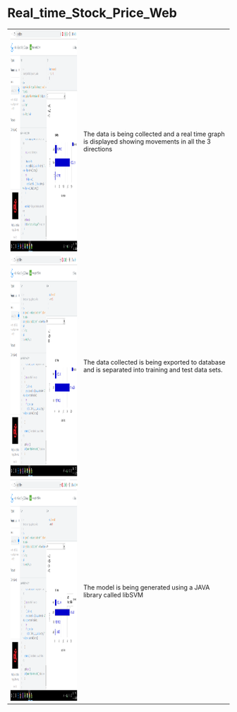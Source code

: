 # Real_time_Stock_Price_Web


<table style="width:100%">
  <tr>
    <td><img src="https://raw.githubusercontent.com/Prateekjain1112/Real_time_Stock_Price_Web/master/Screenshot%20(12).png" width="370" height="500"/></td>
    <td>The data is being collected and a real time graph is displayed showing movements in all the 3 directions</td>
  </tr>
  <tr>
    <td><img src="https://raw.githubusercontent.com/Prateekjain1112/Real_time_Stock_Price_Web/master/Screenshot%20(13).png" width="370" height="500"/></td>
    <td>The data collected is being exported to database and is separated into training and test data sets.</td>
  </tr>
  <tr>
    <td><img src="https://raw.githubusercontent.com/Prateekjain1112/Real_time_Stock_Price_Web/master/Screenshot%20(15).png" width="370" height="500"/></td>
    <td>The model is being generated using a JAVA library called libSVM</td>
  </tr>
</table>
